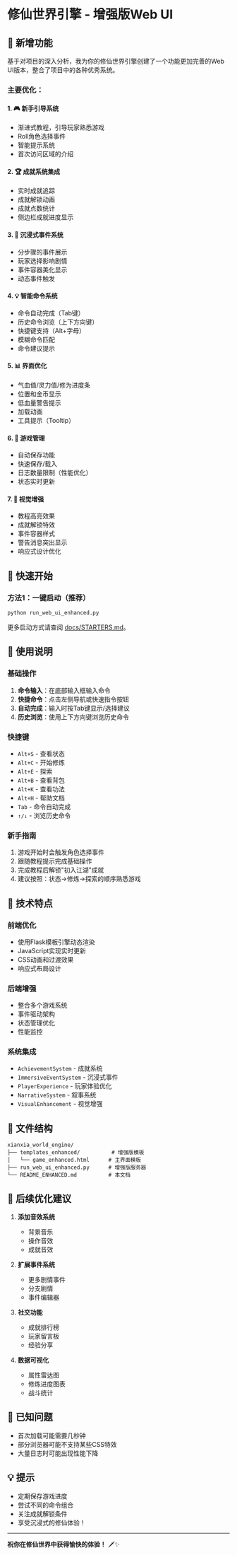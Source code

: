 # 修仙世界引擎 - 增强版Web UI

## 🌟 新增功能

基于对项目的深入分析，我为你的修仙世界引擎创建了一个功能更加完善的Web UI版本，整合了项目中的各种优秀系统。

### 主要优化：

#### 1. 🎮 **新手引导系统**
- 渐进式教程，引导玩家熟悉游戏
- Roll角色选择事件
- 智能提示系统
- 首次访问区域的介绍

#### 2. 🏆 **成就系统集成**
- 实时成就追踪
- 成就解锁动画
- 成就点数统计
- 侧边栏成就进度显示

#### 3. 📖 **沉浸式事件系统**
- 分步骤的事件展示
- 玩家选择影响剧情
- 事件容器美化显示
- 动态事件触发

#### 4. 💡 **智能命令系统**
- 命令自动完成（Tab键）
- 历史命令浏览（上下方向键）
- 快捷键支持（Alt+字母）
- 模糊命令匹配
- 命令建议提示

#### 5. 📊 **界面优化**
- 气血值/灵力值/修为进度条
- 位置和金币显示
- 低血量警告提示
- 加载动画
- 工具提示（Tooltip）

#### 6. 💾 **游戏管理**
- 自动保存功能
- 快速保存/载入
- 日志数量限制（性能优化）
- 状态实时更新

#### 7. 🎨 **视觉增强**
- 教程高亮效果
- 成就解锁特效
- 事件容器样式
- 警告消息突出显示
- 响应式设计优化

## 🚀 快速开始

### 方法1：一键启动（推荐）
```bash
python run_web_ui_enhanced.py
```

更多启动方式请查阅 [docs/STARTERS.md](docs/STARTERS.md)。

## 📝 使用说明

### 基础操作
1. **命令输入**：在底部输入框输入命令
2. **快捷命令**：点击左侧导航或快速指令按钮
3. **自动完成**：输入时按Tab键显示/选择建议
4. **历史浏览**：使用上下方向键浏览历史命令

### 快捷键
- `Alt+S` - 查看状态
- `Alt+C` - 开始修炼
- `Alt+E` - 探索
- `Alt+B` - 查看背包
- `Alt+K` - 查看功法
- `Alt+H` - 帮助文档
- `Tab` - 命令自动完成
- `↑/↓` - 浏览历史命令

### 新手指南
1. 游戏开始时会触发角色选择事件
2. 跟随教程提示完成基础操作
3. 完成教程后解锁"初入江湖"成就
4. 建议按照：状态→修炼→探索的顺序熟悉游戏

## 🔧 技术特点

### 前端优化
- 使用Flask模板引擎动态渲染
- JavaScript实现实时更新
- CSS动画和过渡效果
- 响应式布局设计

### 后端增强
- 整合多个游戏系统
- 事件驱动架构
- 状态管理优化
- 性能监控

### 系统集成
- `AchievementSystem` - 成就系统
- `ImmersiveEventSystem` - 沉浸式事件
- `PlayerExperience` - 玩家体验优化
- `NarrativeSystem` - 叙事系统
- `VisualEnhancement` - 视觉增强

## 📁 文件结构

```
xianxia_world_engine/
├── templates_enhanced/          # 增强版模板
│   └── game_enhanced.html      # 主界面模板
├── run_web_ui_enhanced.py      # 增强版服务器
└── README_ENHANCED.md          # 本文档
```

## 🎯 后续优化建议

1. **添加音效系统**
   - 背景音乐
   - 操作音效
   - 成就音效

2. **扩展事件系统**
   - 更多剧情事件
   - 分支剧情
   - 事件编辑器

3. **社交功能**
   - 成就排行榜
   - 玩家留言板
   - 经验分享

4. **数据可视化**
   - 属性雷达图
   - 修炼进度图表
   - 战斗统计

## 🐛 已知问题

- 首次加载可能需要几秒钟
- 部分浏览器可能不支持某些CSS特效
- 大量日志时可能出现性能下降

## 💡 提示

- 定期保存游戏进度
- 尝试不同的命令组合
- 关注成就解锁条件
- 享受沉浸式的修仙体验！

---

**祝你在修仙世界中获得愉快的体验！** 🗡️✨
